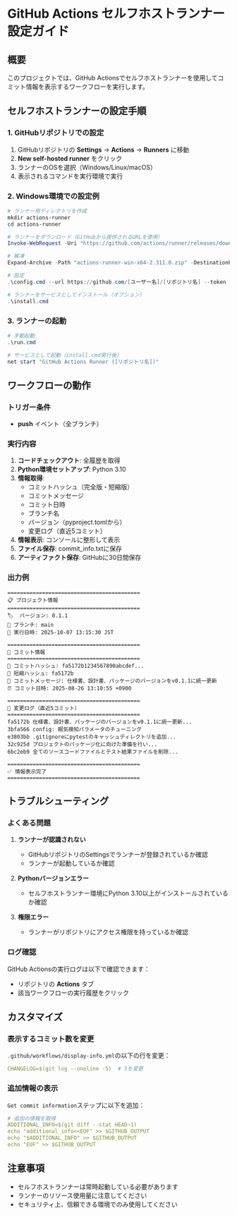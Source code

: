 # GitHub Actions セルフホストランナー設定ガイド

## 概要

このプロジェクトでは、GitHub Actionsでセルフホストランナーを使用してコミット情報を表示するワークフローを実行します。

## セルフホストランナーの設定手順

### 1. GitHubリポジトリでの設定

1. GitHubリポジトリの **Settings** → **Actions** → **Runners** に移動
2. **New self-hosted runner** をクリック
3. ランナーのOSを選択（Windows/Linux/macOS）
4. 表示されるコマンドを実行環境で実行

### 2. Windows環境での設定例

```powershell
# ランナー用ディレクトリを作成
mkdir actions-runner
cd actions-runner

# ランナーをダウンロード（GitHubから提供されるURLを使用）
Invoke-WebRequest -Uri "https://github.com/actions/runner/releases/download/v2.311.0/actions-runner-win-x64-2.311.0.zip" -OutFile "actions-runner-win-x64-2.311.0.zip"

# 解凍
Expand-Archive -Path "actions-runner-win-x64-2.311.0.zip" -DestinationPath .

# 設定
.\config.cmd --url https://github.com/[ユーザー名]/[リポジトリ名] --token [トークン]

# ランナーをサービスとしてインストール（オプション）
.\install.cmd
```

### 3. ランナーの起動

```powershell
# 手動起動
.\run.cmd

# サービスとして起動（install.cmd実行後）
net start "GitHub Actions Runner ([リポジトリ名])"
```

## ワークフローの動作

### トリガー条件
- **push** イベント（全ブランチ）

### 実行内容
1. **コードチェックアウト**: 全履歴を取得
2. **Python環境セットアップ**: Python 3.10
3. **情報取得**:
   - コミットハッシュ（完全版・短縮版）
   - コミットメッセージ
   - コミット日時
   - ブランチ名
   - バージョン（pyproject.tomlから）
   - 変更ログ（直近5コミット）
4. **情報表示**: コンソールに整形して表示
5. **ファイル保存**: commit_info.txtに保存
6. **アーティファクト保存**: GitHubに30日間保存

### 出力例

```
==========================================
📋 プロジェクト情報
==========================================
🏷️  バージョン: 0.1.1
🌿 ブランチ: main
📅 実行日時: 2025-10-07 13:15:30 JST

==========================================
🔗 コミット情報
==========================================
📝 コミットハッシュ: fa5172b1234567890abcdef...
🔖 短縮ハッシュ: fa5172b
💬 コミットメッセージ: 仕様書、設計書、パッケージのバージョンをv0.1.1に統一更新
⏰ コミット日時: 2025-08-26 13:10:55 +0900

==========================================
📜 変更ログ（直近5コミット）
==========================================
fa5172b 仕様書、設計書、パッケージのバージョンをv0.1.1に統一更新...
3bfa566 config: 眠気検知パラメータのチューニング
e3803bb .gitignoreにpytestのキャッシュディレクトリを追加...
32c925d プロジェクトのパッケージ化に向けた準備を行い...
6bc2eb9 全てのソースコードファイルとテスト結果ファイルを削除...

==========================================
✅ 情報表示完了
==========================================
```

## トラブルシューティング

### よくある問題

1. **ランナーが認識されない**
   - GitHubリポジトリのSettingsでランナーが登録されているか確認
   - ランナーが起動しているか確認

2. **Pythonバージョンエラー**
   - セルフホストランナー環境にPython 3.10以上がインストールされているか確認

3. **権限エラー**
   - ランナーがリポジトリにアクセス権限を持っているか確認

### ログ確認

GitHub Actionsの実行ログは以下で確認できます：
- リポジトリの **Actions** タブ
- 該当ワークフローの実行履歴をクリック

## カスタマイズ

### 表示するコミット数を変更

`.github/workflows/display-info.yml`の以下の行を変更：
```yaml
CHANGELOG=$(git log --oneline -5)  # 5を変更
```

### 追加情報の表示

`Get commit information`ステップに以下を追加：
```yaml
# 追加の情報を取得
ADDITIONAL_INFO=$(git diff --stat HEAD~1)
echo "additional_info<<EOF" >> $GITHUB_OUTPUT
echo "$ADDITIONAL_INFO" >> $GITHUB_OUTPUT
echo "EOF" >> $GITHUB_OUTPUT
```

## 注意事項

- セルフホストランナーは常時起動している必要があります
- ランナーのリソース使用量に注意してください
- セキュリティ上、信頼できる環境でのみ使用してください
